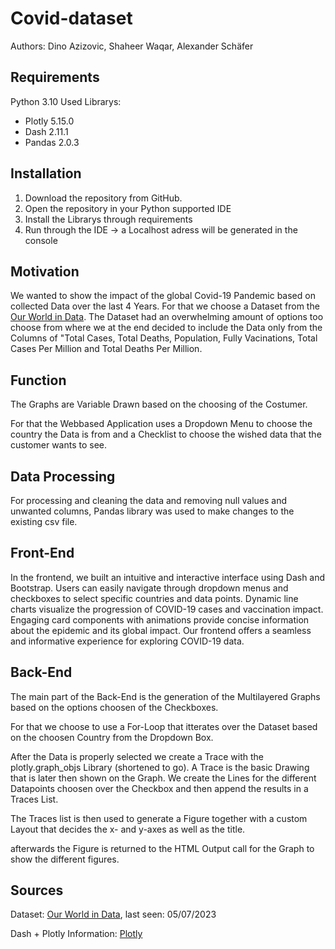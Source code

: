 # Covid-dataset
Authors: 
Dino Azizovic, Shaheer Waqar, Alexander Schäfer

## Requirements
Python 3.10
Used Librarys:
- Plotly 5.15.0
- Dash 2.11.1
- Pandas 2.0.3
  
## Installation
1. Download the repository from GitHub.
2. Open the repository in your Python supported IDE
3. Install the Librarys through requirements
4. Run through the IDE -> a Localhost adress will be generated in the console

## Motivation
We wanted to show the impact of the global Covid-19 Pandemic based on collected Data over the last 4 Years. For that we choose a Dataset from the [Our World in Data](https://ourworldindata.org/coronavirus). 
The Dataset had an overwhelming amount of options too choose from where we at the end decided to include the Data only from the Columns of "Total Cases, Total Deaths, Population, Fully Vacinations, Total Cases Per Million and Total Deaths Per Million.

## Function
The Graphs are Variable Drawn based on the choosing of the Costumer. 

For that the Webbased Application uses a Dropdown Menu to choose the country the Data is from and a Checklist to choose the wished data that the customer wants to see.

## Data Processing 
For processing and cleaning the data and removing null values and unwanted columns, Pandas library was used to make changes to the existing csv file.
## Front-End
  In the frontend, we built an intuitive and interactive interface using Dash and Bootstrap. Users can easily navigate through dropdown menus and checkboxes to select specific countries and data points. Dynamic line charts visualize the progression of COVID-19 cases and vaccination impact. Engaging card components with animations provide concise information about the epidemic and its global impact. Our frontend offers a seamless and informative experience for exploring COVID-19 data.
## Back-End
The main part of the Back-End is the generation of the Multilayered Graphs based on the options choosen of the Checkboxes. 

For that we choose to use a For-Loop that itterates over the Dataset based on the choosen Country from the Dropdown Box.

After the Data is properly selected we create a Trace with the plotly.graph_objs Library (shortened to go).
A Trace is the basic Drawing that is later then shown on the Graph. We create the Lines for the different Datapoints choosen over the Checkbox and then append the results in a Traces List.

The Traces list is then used to generate a Figure together with a custom Layout that decides the x- and y-axes as well as the title.

afterwards the Figure is returned to the HTML Output call for the Graph to show the different figures. 

## Sources
Dataset: [Our World in Data](https://ourworldindata.org/coronavirus), last seen: 05/07/2023

Dash + Plotly Information: [Plotly](https://dash.plotly.com)
